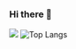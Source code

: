 ### Hi there 👋


![](https://github-readme-stats-cyan-one-36.vercel.app/api?username=HiroshigeAoki&theme=dark&show_icons=true&count_private=true)
![Top Langs](https://github-readme-stats-cyan-one-36.vercel.app/api/top-langs/?username=HiroshigeAoki&layout=compact&hide=jupyter%20notebook&theme=dark)
